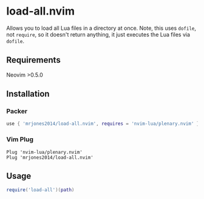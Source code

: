 # load-all.nvim

Allows you to load all Lua files in a directory at once. Note, this uses `dofile`, not `require`, so it doesn't
return anything, it just executes the Lua files via `dofile`.

## Requirements

Neovim >0.5.0

## Installation

### Packer

```lua
use { 'mrjones2014/load-all.nvim', requires = 'nvim-lua/plenary.nvim' }
```

### Vim Plug

```VimL
Plug 'nvim-lua/plenary.nvim'
Plug 'mrjones2014/load-all.nvim'
```

## Usage

```lua
require('load-all')(path)
```
